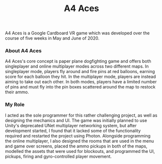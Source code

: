 ﻿---
layout: project
title: A4 Aces
year: 2020
genre: Action
roles: Design, Programming
featureimage: /assets/images/projects/a4aces.jpg
animatedimage: /assets/images/projects/a4aces.apng
mainvideo:
  - https://drive.google.com/file/d/18l_cSrcBIMI-a34JVPrbmteOsMCKeDT1/preview
galleryimages:
  - /assets/images/projects/a4aces1.jpg
  - /assets/images/projects/a4aces2.jpg
  - /assets/images/projects/a4aces3.jpg
downloadlinks:
team:
  - Noah Mendelsohn-Thornton
  - Marcus Steele
  - Abbey Shirreff
  - Alicia Brown
  - Declan Boyd
  - Regina Kurnya
  - Onorina Pachi
  - Aaron Kong
---

A4 Aces is a Google Cardboard VR game which was developed over the course of five weeks in May and June of 2020.

### About A4 Aces
A4 Aces's core concept is paper plane dogfighting game and offers both singleplayer and online multiplayer modes across two different maps. In singleplayer mode, players fly around and fire pins at red balloons, earning score for each balloon they hit. In the multiplayer mode, players are instead aiming to take out each other. In both modes, players have a limited number of pins and must fly into the pin boxes scattered around the map to restock their ammo.

### My Role
I acted as the sole programmer for this rather challenging project, as well as designing the mechanics and UI. The game was initially planned to use Unity's deprecated UNet multiplayer networking system, but after development started, I found that it lacked some of the functionality required and restarted the project using Photon. Alongside programming the online multiplayer, I also designed the rooms that are used in the menu and game over screens, placed the ammo pickups in both of the maps, modelled the assets that were used for blockouts, and programmed the UI, pickups, firing and gyro-controlled player movement.